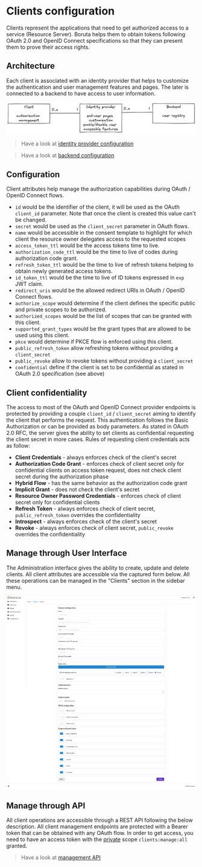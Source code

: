 # Clients configuration

Clients represent the applications that need to get authorized access to a service (Resource Server). Boruta helps them to obtain tokens following OAuth 2.0 and OpenID Connect specifications so that they can present them to prove their access rights.

## Architecture

Each client is associated with an identity provider that helps to customize the authentication and user management features and pages. The later is connected to a backend to have access to user information.

![Clients, identity providers, and backends](/assets/images/client-identity-provider-backend-en.png)

> Have a look at [identity provider configuration](provider-configuration/configure-identity-providers.md)

> Have a look at [backend configuration](provider-configuration/configure-backends.md)

## Configuration

Client attributes help manage the authorization capabilities during OAuth / OpenID Connect flows.

* `id` would be the identifier of the client, it will be used as the OAuth `client_id` parameter. Note that once the client is created this value can't be changed.
* `secret` would be used as the `client_secret` parameter in OAuth flows.
* `name` would be accessible in the consent template to highlight for which client the resource owner delegates access to the requested scopes
* `access_token_ttl` would be the access tokens time to live.
* `authorization_code_ttl` would be the time to live of codes during authorization code grant.
* `refresh_token_ttl` would be the time to live of refresh tokens helping to obtain newly generated access tokens.
* `id_token_ttl` would be the time to live of ID tokens expressed in `exp` JWT claim.
* `redirect_uris` would be the allowed redirect URIs in OAuth / OpenID Connect flows.
* `authorize_scope` would determine if the client defines the specific public and private scopes to be authorized.
* `authorized_scopes` would be the list of scopes that can be granted with this client.
* `supported_grant_types` would be the grant types that are allowed to be used using this client.
* `pkce` would determine if PKCE flow is enforced using this client.
* `public_refresh_token` allow refreshing tokens without providing a `client_secret`
* `public_revoke` allow to revoke tokens without providing a `client_secret`
* `confidential` define if the client is set to be confidential as stated in OAuth 2.0 specification (see above)

## Client confidentiality

The access to most of the OAuth and OpenID Connect provider endpoints is protected by providing a couple `client_id` / `client_secret` aiming to identify the client that performs the request. This authentication follows the Basic Authorization or can be provided as body parameters. As stated in OAuth 2.0 RFC, the server gives the ability to set clients as confidential requesting the client secret in more cases. Rules of requesting client credentials acts as follow:

* **Client Credentials** - always enforces check of the client's secret
* **Authorization Code Grant** - enforces check of client secret only for confidential clients on access token request, does not check client secret during the authorization phase
* **Hybrid Flow** - has the same behavior as the authorization code grant
* **Implicit Grant** - does not check the client's secret
* **Resource Owner Password Credentials** - enforces check of client secret only for confidential clients
* **Refresh Token** - always enforces check of client secret, `public_refresh_token` overrides the confidentiality
* **Introspect** - always enforces check of the client's secret
* **Revoke** - always enforces check of client secret, `public_revoke` overrides the confidentiality

## Manage through User Interface

The Administration interface gives the ability to create, update and delete clients. All client attributes are accessible via the captured form below. All these operations can be managed in the "Clients" section in the sidebar menu.

![client form](/assets/images/client-form.png)

## Manage through API

All client operations are accessible through a REST API following the below description. All client management endpoints are protected with a Bearer token that can be obtained with any OAuth flow. In order to get access, you need to have an access token with the [private](provider-configuration/configure-scopes.md#public-vs-private-scopes) scope `clients:manage:all` granted.

> Have a look at [management API](provider-configuration/management-api.md)

